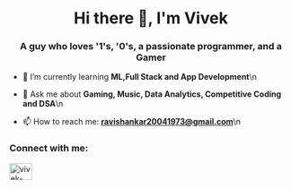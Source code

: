 
<h1 align="center">Hi there 👋, I'm Vivek</h1>
<h3 align="center">A guy who loves '1's, '0's, a passionate programmer, and a Gamer</h3>

- 🌱 I’m currently learning **ML,Full Stack and App Development**\n

- 💬 Ask me about **Gaming, Music, Data Analytics, Competitive Coding and DSA**\n
  
- 📫 How to reach me: **ravishankar20041973@gmail.com**\n


<h3 align="left">Connect with me:</h3>
<p align="left">
<a href="www.linkedin.com/in/vivek-kumar-dhoke/" target="blank"><img align="center" src="https://raw.githubusercontent.com/rahuldkjain/github-profile-readme-generator/master/src/images/icons/Social/linked-in-alt.svg" alt="vivek-kumar-dhoke/" height="30" width="40" /></a>
</p>

